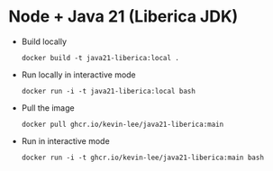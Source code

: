 # Node + Java 21 (Liberica JDK)

* Build locally
  ```shell
  docker build -t java21-liberica:local .
  ```

* Run locally in interactive mode
  ```shell
  docker run -i -t java21-liberica:local bash
  ```

* Pull the image
  ```shell
  docker pull ghcr.io/kevin-lee/java21-liberica:main
  ```

* Run in interactive mode
  ```shell
  docker run -i -t ghcr.io/kevin-lee/java21-liberica:main bash
  ```

